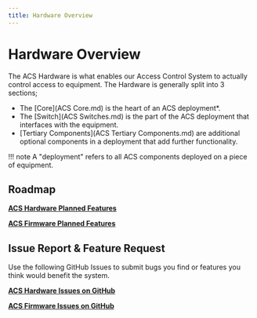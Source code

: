 ```yaml
---
title: Hardware Overview
---
```


# Hardware Overview

The ACS Hardware is what enables our Access Control System to actually control access to equipment. The Hardware is generally split into 3 sections;

* The [Core](ACS Core.md) is the heart of an ACS deployment*.
* The [Switch](ACS Switches.md) is the part of the ACS deployment that interfaces with the equipment.
* [Tertiary Components](ACS Tertiary Components.md) are additional optional components in a deployment that add further functionality.

!!! note
    A "deployment" refers to all ACS components deployed on a piece of equipment.

## Roadmap

**[ACS Hardware Planned Features](https://github.com/rit-construct-makerspace/access-control-hardware/projects)**

**[ACS Firmware Planned Features](https://github.com/rit-construct-makerspace/access-control-firmware/projects)**

## Issue Report & Feature Request

Use the following GitHub Issues to submit bugs you find or features you think would benefit the system. 

**[ACS Hardware Issues on GitHub](https://github.com/rit-construct-makerspace/access-control-hardware/issues)**

**[ACS Firmware Issues on GitHub](https://github.com/rit-construct-makerspace/access-control-firmware/issues)**